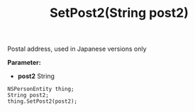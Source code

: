 ﻿---
uid: crmscript_ref_NSPersonEntity_SetPost2
title: SetPost2(String post2)
intellisense: NSPersonEntity.SetPost2
keywords: NSPersonEntity, GetPost2
so.topic: reference
---

Postal address, used in Japanese versions only

**Parameter:** 
 - **post2** String

```crmscript
NSPersonEntity thing;
String post2;
thing.SetPost2(post2);
```

